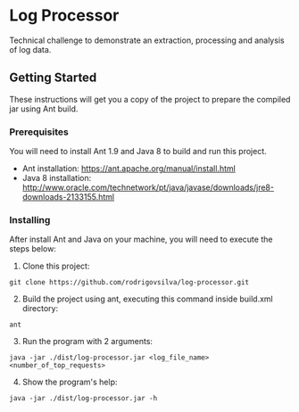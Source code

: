 
# Log Processor
Technical challenge to demonstrate an extraction, processing and analysis of log data.

## Getting Started

These instructions will get you a copy of the project to prepare the compiled jar using Ant build.

### Prerequisites

You will need to install Ant 1.9 and Java 8 to build and run this project.

- Ant installation: https://ant.apache.org/manual/install.html
- Java 8 installation: http://www.oracle.com/technetwork/pt/java/javase/downloads/jre8-downloads-2133155.html

### Installing

After install Ant and Java on your machine, you will need to execute the steps below:

 1. Clone this project:
 ```
git clone https://github.com/rodrigovsilva/log-processor.git 
  ```
 2. Build the project using ant, executing this command inside build.xml directory:
```
ant
```
 3. Run the program with 2 arguments:
```
java -jar ./dist/log-processor.jar <log_file_name> <number_of_top_requests>
```
 4. Show the program's help:

```
java -jar ./dist/log-processor.jar -h
```
